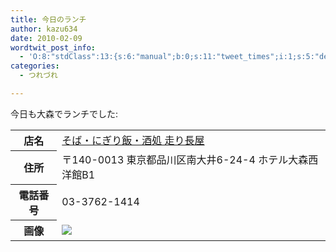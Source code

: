 ```yaml
---
title: 今日のランチ
author: kazu634
date: 2010-02-09
wordtwit_post_info:
  - 'O:8:"stdClass":13:{s:6:"manual";b:0;s:11:"tweet_times";i:1;s:5:"delay";i:0;s:7:"enabled";i:1;s:10:"separation";s:2:"60";s:7:"version";s:3:"3.7";s:14:"tweet_template";b:0;s:6:"status";i:2;s:6:"result";a:0:{}s:13:"tweet_counter";i:2;s:13:"tweet_log_ids";a:1:{i:0;i:5109;}s:9:"hash_tags";a:0:{}s:8:"accounts";a:1:{i:0;s:7:"kazu634";}}'
categories:
  - つれづれ

---
```

<div class="section">
<p>
    今日も大森でランチでした:
</p>
  
<table>
<tr>
<th>
        店名
</th>
      
<td>
<a href="http://r.gnavi.co.jp/g587102/?ak=VMPVyGdfIVYCrk8cr02oSYEV7QXvr8jhUTdC%2Ba4dsB8%3D" onclick="__gaTracker('send', 'event', 'outbound-article', 'http://r.gnavi.co.jp/g587102/?ak=VMPVyGdfIVYCrk8cr02oSYEV7QXvr8jhUTdC%2Ba4dsB8%3D', 'そば・にぎり飯・酒処 走り長屋');" target="_blank">そば・にぎり飯・酒処 走り長屋</a>
</td>
</tr>
    
<tr>
<th>
        住所
</th>
      
<td>
        〒140-0013 東京都品川区南大井6-24-4 ホテル大森西洋館B1
</td>
</tr>
    
<tr>
<th>
        電話番号
</th>
      
<td>
        03-3762-1414
</td>
</tr>
    
<tr>
<th>
        画像
</th>
      
<td>
<a href="http://flickr.com/photos/42332031@N02/4343703472/" onclick="__gaTracker('send', 'event', 'outbound-article', 'http://flickr.com/photos/42332031@N02/4343703472/', '');" title="Lunch"><img src="http://farm5.static.flickr.com/4062/4343703472_d368707917.jpg" /></a>
</td>
</tr>
</table>
</div>

